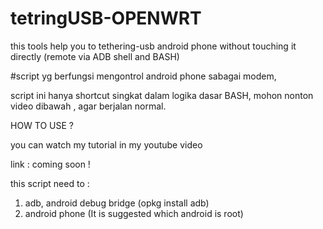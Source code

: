 # tetringUSB-OPENWRT
this tools help you to tethering-usb android phone without touching it directly (remote via ADB shell and BASH) 

#script yg berfungsi mengontrol android phone sabagai modem, 

script ini hanya shortcut singkat dalam logika dasar BASH, mohon nonton video dibawah , agar berjalan normal.

HOW TO USE ?

you can watch my tutorial in my youtube video

link : coming soon !

this script need to :

1. adb, android debug bridge (opkg install adb)
2. android phone (It is suggested which android is root)
